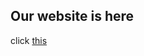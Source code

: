 ## Our website is here 
click [this](https://dilnazrakhymzhanova.github.io/ProjectWEB/course/index.html)
